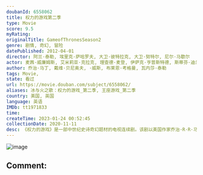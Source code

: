 ```yaml
---
doubanId: 6558062
title: 权力的游戏第二季
type: Movie
score: 9.5
myRating: 
originalTitle: GameofThronesSeason2
genre: 剧情, 奇幻, 冒险
datePublished: 2012-04-01
director: 阿兰·泰勒, 埃里克·萨哈罗夫, 大卫·彼特拉克, 大卫·努特尔, 尼尔·马歇尔
actor: 麦茜·威廉姆斯, 艾米莉亚·克拉克, 理查德·麦登, 伊萨克·亨普斯特德, 斯蒂芬·迪兰, 彼特·丁拉基, 汉娜·穆雷, 露丝·莱斯利, 苏菲·特纳, 查尔斯·丹斯, 约瑟夫·戴浦西, 娜塔丽·特纳, 康勒斯·希尔, 爱丽塔·阿察丽娅, 伊恩·怀特, 西贝尔·凯基莉, 尼古拉·科斯特, 拉尔夫·伊内森, 米歇尔·费尔利, 格温多兰·克里斯蒂, 尼古拉斯·布兰, 阿特·帕金森, 本·克朗普顿, 科尔·罗根, 艾米·理查森, 乔纳森·瑞安, 埃斯梅·比安科, 大卫·芬恩, 马克·斯坦利, 杰玛·韦兰, 大卫·韦雷, 伊恩·比蒂, 卡鲁姆·瓦尔里, 约翰·布莱德利, 皮特·沃恩, 詹姆斯·科兹莫, 伊恩·麦克尔希尼, 卡里斯·范·侯登, 利亚姆·坎宁安, 罗恩·多纳基, 唐纳德·桑普特, 克莱夫·曼特尔, 奥娜·卓别林, 基特·哈灵顿, 娜塔莉·多默尔, 迈克尔·麦克埃尔哈顿, 伊恩·格雷, 阿尔菲·艾伦, 帕特里克·麦拉海德, 朱利安·格洛弗, 杰罗姆·弗林, 罗伊·麦克凯恩, 罗姗妮·麦琪, 艾丹·吉伦, 菲恩·琼斯, 尤金·西蒙, 杰克·格里森, 格辛·安东尼, 琳娜·海蒂, 汤姆·弗拉席亚
author: 乔治·马丁, 戴维·贝尼奥夫, ·威斯, 布莱恩·考格曼, 瓦内莎·泰勒
tags: Movie, 
state: 看过
url: https://movie.douban.com/subject/6558062/
aliases: 冰与火之歌：权力的游戏_第二季, 王座游戏_第二季
country: 美国, 英国
language: 英语
IMDb: tt1971833
time: 
createTime: 2023-01-24 00:52:45
collectionDate: 2020-11-11
desc: 《权力的游戏》是一部中世纪史诗奇幻题材的电视连续剧。该剧以美国作家乔治·R·R·马丁的奇幻巨作《冰与火之歌》七部曲为基础改编创作。艾德·史塔克（肖恩·宾SeanBean饰）死后，其属臣拥戴他的...
---
```


![image](p1441478479.jpg)

Comment: 
---

